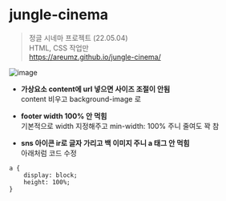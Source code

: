 # jungle-cinema
> 정글 시네마 프로젝트 (22.05.04)   
> HTML, CSS 작업만   
> https://areumz.github.io/jungle-cinema/

![image](https://user-images.githubusercontent.com/84116709/169654269-36030bc1-72a4-44f3-aff1-c6de89746264.png)

* **가상요소 content에 url 넣으면 사이즈 조절이 안됨**   
content 비우고 background-image 로

* **footer width 100% 안 먹힘**   
기본적으로 width 지정해주고 min-width: 100% 주니 줄여도 꽉 참

* **sns 아이콘 ir로 글자 가리고 백 이미지 주니 a 태그 안 먹힘**   
아래처럼 코드 수정
```
a {
	display: block;
	height: 100%;
}
```


